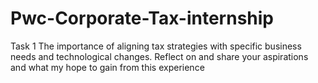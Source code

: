 # Pwc-Corporate-Tax-internship
Task 1
The importance of aligning tax strategies with specific business needs and technological changes.
Reflect on and share your aspirations and what my hope to gain from this experience
